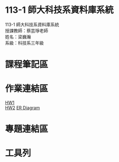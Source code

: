 # 113-1 師大科技系資料庫系統  
113-1 師大科技系資料庫系統  
授課教師：蔡芸琤老師  
姓名：梁巍瀚  
系級：科技系三年級
# 課程筆記區  
# 作業連結區
[HW1](https://www.youtube.com/watch?v=KHBWYuxntek)<br/>
[HW2](https://youtu.be/p8P8QXNqst8)
[ER Diagram](https://github.com/liangweihan/database/blob/main/HW2/diagram-export-2024-10-28-%E4%B8%8A%E5%8D%883_56_27.png)<br/>
# 專題連結區 
# 工具列
